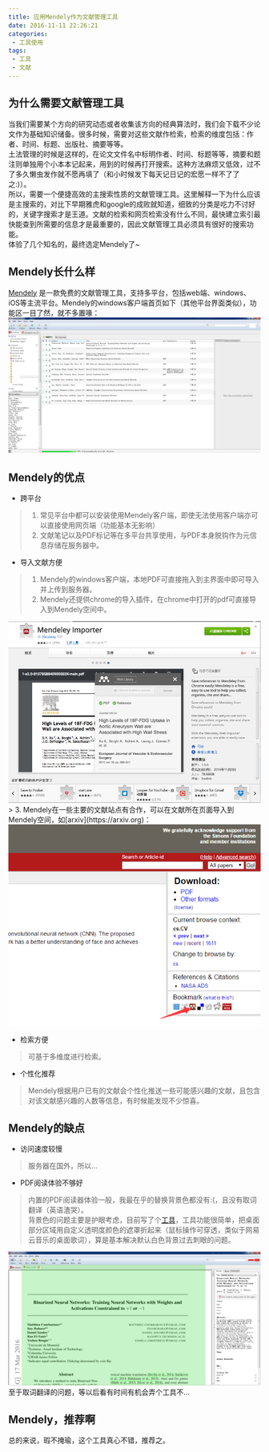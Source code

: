 ```yaml
---
title: 应用Mendely作为文献管理工具
date: 2016-11-11 22:26:21
categories:
 - 工具使用
tags:
 - 工具
 - 文献
---
```


## 为什么需要文献管理工具
当我们需要某个方向的研究动态或者收集该方向的经典算法时，我们会下载不少论文作为基础知识储备。很多时候，需要对这些文献作检索，检索的维度包括：作者、时间、标题、出版社、摘要等等。  
土法管理的时候是这样的，在论文文件名中标明作者、时间、标题等等，摘要和题注则单独用个小本本记起来，用到的时候再打开搜索。这种方法麻烦又低效，过不了多久懒虫发作就不愿再填了（和小时候发下每天记日记的宏愿一样不了了之:)）。  
所以，需要一个便捷高效的主搜索性质的文献管理工具。这里解释一下为什么应该是主搜索的，对比下早期雅虎和google的成败就知道，细致的分类是吃力不讨好的，关键字搜索才是王道。文献的检索和网页检索没有什么不同，最快建立索引最快能查到所需要的信息才是最重要的，因此文献管理工具必须具有很好的搜索功能。  
体验了几个知名的，最终选定Mendely了~


## Mendely长什么样
[Mendely](https://www.mendeley.com/) 是一款免费的文献管理工具，支持多平台，包括web端、windows、iOS等主流平台。Mendely的windows客户端首页如下（其他平台界面类似），功能区一目了然，就不多置喙：  
<img src="using-mendely-as-paper-manager/overview.png">  

## Mendely的优点
* 跨平台
> 1. 常见平台中都可以安装使用Mendely客户端，即使无法使用客户端亦可以直接使用网页端（功能基本无影响）  
> 2. 文献笔记以及PDF标记等在多平台共享使用，与PDF本身脱钩作为元信息存储在服务器中。

* 导入文献方便
 > 1. Mendely的windows客户端，本地PDF可直接拖入到主界面中即可导入并上传到服务器。  
 > 2. Mendely还提供chrome的导入插件，在chrome中打开的pdf可直接导入到Mendely空间中。
 <img src="using-mendely-as-paper-manager/mendeley-importer-chrome-plugin.png">  
 > 3. Mendely在一些主要的文献站点有合作，可以在文献所在页面导入到Mendely空间，如[arxiv](https://arxiv.org)：
 <img src="using-mendely-as-paper-manager/arxiv-mendeley-exporter.png">

* 检索方便
> 可基于多维度进行检索。

* 个性化推荐
> Mendely根据用户已有的文献会个性化推送一些可能感兴趣的文献，且包含对该文献感兴趣的人数等信息，有时候能发现不少惊喜。

## Mendely的缺点
 * 访问速度较慢
 > 服务器在国外，所以...

 * PDF阅读体验不够好
 > 内置的PDF阅读器体验一般，我最在乎的替换背景色都没有:(，且没有取词翻译（英语渣哭）。  
 背景色的问题主要是护眼考虑，目前写了个[工具](https://github.com/xylcbd/ScreenCover)，工具功能很简单，把桌面部分区域用自定义透明度颜色的遮罩折起来（鼠标操作可穿透，类似于网易云音乐的桌面歌词），算是基本解决默认白色背景过去刺眼的问题。  
 <img src="using-mendely-as-paper-manager/screen-cover.png">  
 至于取词翻译的问题，等以后看有时间有机会弄个工具不...

 ## Mendely，推荐啊
 总的来说，瑕不掩瑜，这个工具真心不错，推荐之。

